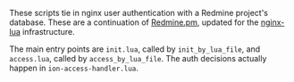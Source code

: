 These scripts tie in nginx user authentication with a Redmine project's
database. These are a continuation of [Redmine.pm], updated for the [nginx-lua]
infrastructure.

[Redmine.pm]: http://www.redmine.org/projects/redmine/repository/changes/trunk/extra/svn/Redmine.pm
[nginx-lua]: https://github.com/openresty/lua-nginx-module

The main entry points are `init.lua`, called by `init_by_lua_file`, and
`access.lua`, called by `access_by_lua_file`. The auth decisions actually happen
in `ion-access-handler.lua`.

